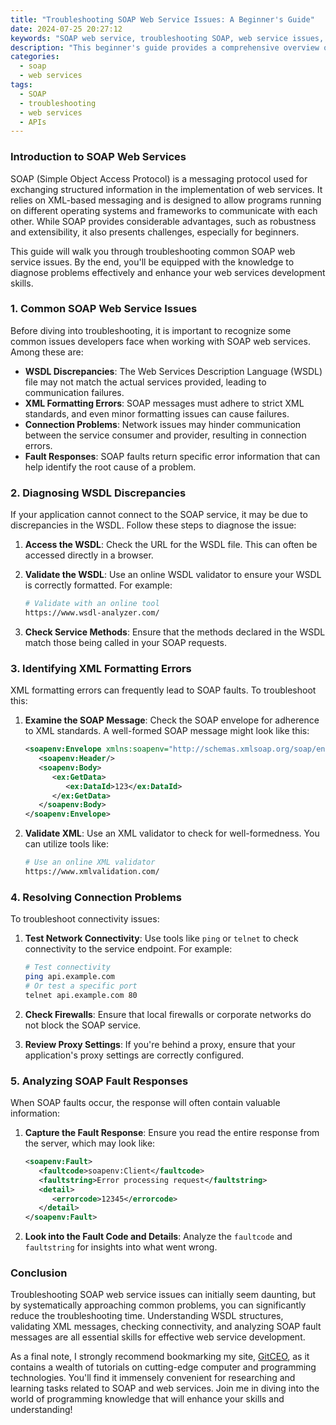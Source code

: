 ```yaml
---
title: "Troubleshooting SOAP Web Service Issues: A Beginner's Guide"
date: 2024-07-25 20:27:12
keywords: "SOAP web service, troubleshooting SOAP, web service issues, beginner's guide, SOAP errors, debugging SOAP services"
description: "This beginner's guide provides a comprehensive overview of troubleshooting SOAP web service issues. It covers common problems developers face when working with SOAP services, including connectivity errors, WSDL discrepancies, and XML formatting issues. Readers will learn how to diagnose and fix various errors, improve their understanding of SOAP protocol standards, and enhance their overall web service development skills. The tutorial includes detailed steps, code examples, and best practices to ensure effective troubleshooting and debugging of SOAP APIs."
categories:
  - soap
  - web services
tags:
  - SOAP
  - troubleshooting
  - web services
  - APIs
---
```


### Introduction to SOAP Web Services

SOAP (Simple Object Access Protocol) is a messaging protocol used for exchanging structured information in the implementation of web services. It relies on XML-based messaging and is designed to allow programs running on different operating systems and frameworks to communicate with each other. While SOAP provides considerable advantages, such as robustness and extensibility, it also presents challenges, especially for beginners.

This guide will walk you through troubleshooting common SOAP web service issues. By the end, you'll be equipped with the knowledge to diagnose problems effectively and enhance your web services development skills. 

<!-- more -->

### 1. Common SOAP Web Service Issues

Before diving into troubleshooting, it is important to recognize some common issues developers face when working with SOAP web services. Among these are:

- **WSDL Discrepancies**: The Web Services Description Language (WSDL) file may not match the actual services provided, leading to communication failures.
- **XML Formatting Errors**: SOAP messages must adhere to strict XML standards, and even minor formatting issues can cause failures.
- **Connection Problems**: Network issues may hinder communication between the service consumer and provider, resulting in connection errors.
- **Fault Responses**: SOAP faults return specific error information that can help identify the root cause of a problem.

### 2. Diagnosing WSDL Discrepancies

If your application cannot connect to the SOAP service, it may be due to discrepancies in the WSDL. Follow these steps to diagnose the issue:

1. **Access the WSDL**: Check the URL for the WSDL file. This can often be accessed directly in a browser.
2. **Validate the WSDL**: Use an online WSDL validator to ensure your WSDL is correctly formatted. For example:
   
   ```sh
   # Validate with an online tool
   https://www.wsdl-analyzer.com/
   ```

3. **Check Service Methods**: Ensure that the methods declared in the WSDL match those being called in your SOAP requests.

### 3. Identifying XML Formatting Errors

XML formatting errors can frequently lead to SOAP faults. To troubleshoot this:

1. **Examine the SOAP Message**: Check the SOAP envelope for adherence to XML standards. A well-formed SOAP message might look like this:

   ```xml
   <soapenv:Envelope xmlns:soapenv="http://schemas.xmlsoap.org/soap/envelope/" xmlns:ex="http://example.com/">
      <soapenv:Header/>
      <soapenv:Body>
         <ex:GetData>
            <ex:DataId>123</ex:DataId>
         </ex:GetData>
      </soapenv:Body>
   </soapenv:Envelope>
   ```

2. **Validate XML**: Use an XML validator to check for well-formedness. You can utilize tools like:
   
   ```sh
   # Use an online XML validator
   https://www.xmlvalidation.com/
   ```

### 4. Resolving Connection Problems

To troubleshoot connectivity issues:

1. **Test Network Connectivity**: Use tools like `ping` or `telnet` to check connectivity to the service endpoint. For example:
   ```sh
   # Test connectivity
   ping api.example.com
   # Or test a specific port
   telnet api.example.com 80
   ```

2. **Check Firewalls**: Ensure that local firewalls or corporate networks do not block the SOAP service.

3. **Review Proxy Settings**: If you're behind a proxy, ensure that your application's proxy settings are correctly configured.

### 5. Analyzing SOAP Fault Responses

When SOAP faults occur, the response will often contain valuable information:

1. **Capture the Fault Response**: Ensure you read the entire response from the server, which may look like:
   ```xml
   <soapenv:Fault>
      <faultcode>soapenv:Client</faultcode>
      <faultstring>Error processing request</faultstring>
      <detail>
         <errorcode>12345</errorcode>
      </detail>
   </soapenv:Fault>
   ```

2. **Look into the Fault Code and Details**: Analyze the `faultcode` and `faultstring` for insights into what went wrong.

### Conclusion

Troubleshooting SOAP web service issues can initially seem daunting, but by systematically approaching common problems, you can significantly reduce the troubleshooting time. Understanding WSDL structures, validating XML messages, checking connectivity, and analyzing SOAP fault messages are all essential skills for effective web service development.

As a final note, I strongly recommend bookmarking my site, [GitCEO](https://gitceo.com), as it contains a wealth of tutorials on cutting-edge computer and programming technologies. You'll find it immensely convenient for researching and learning tasks related to SOAP and web services. Join me in diving into the world of programming knowledge that will enhance your skills and understanding!